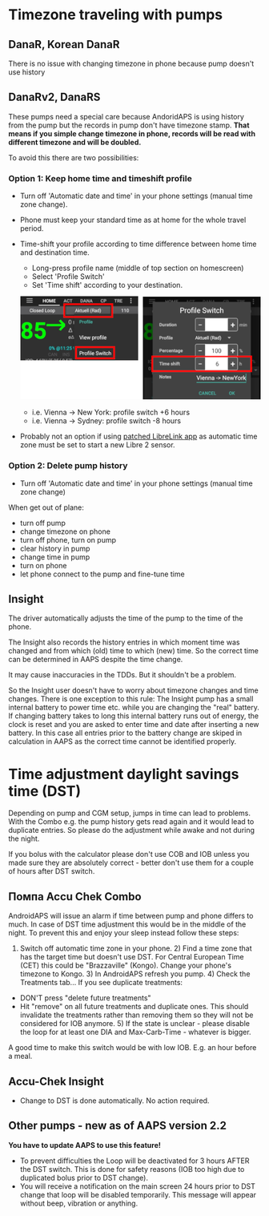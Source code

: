 # Timezone traveling with pumps

## DanaR, Korean DanaR

There is no issue with changing timezone in phone because pump doesn't use history

## DanaRv2, DanaRS

These pumps need a special care because AndoridAPS is using history from the pump but the records in pump don't have timezone stamp. **That means if you simple change timezone in phone, records will be read with different timezone and will be doubled.**

To avoid this there are two possibilities:

### Option 1: Keep home time and timeshift profile

* Turn off 'Automatic date and time' in your phone settings (manual time zone change).
* Phone must keep your standard time as at home for the whole travel period.
* Time-shift your profile according to time difference between home time and destination time.
   
   * Long-press profile name (middle of top section on homescreen)
   * Select 'Profile Switch'
   * Set 'Time shift' according to your destination.
   
   ![Profile switch with time shift](../images/ProfileSwitchTimeShift2.png)
   
   * i.e. Vienna -> New York: profile switch +6 hours
   * i.e. Vienna -> Sydney: profile switch -8 hours
* Probably not an option if using [patched LibreLink app](../Hardware/Libre2#time-zone-travelling) as automatic time zone must be set to start a new Libre 2 sensor.

### Option 2: Delete pump history

* Turn off 'Automatic date and time' in your phone settings (manual time zone change)

When get out of plane:

* turn off pump
* change timezone on phone
* turn off phone, turn on pump
* clear history in pump
* change time in pump
* turn on phone
* let phone connect to the pump and fine-tune time

## Insight

The driver automatically adjusts the time of the pump to the time of the phone.

The Insight also records the history entries in which moment time was changed and from which (old) time to which (new) time. So the correct time can be determined in AAPS despite the time change.

It may cause inaccuracies in the TDDs. But it shouldn't be a problem.

So the Insight user doesn't have to worry about timezone changes and time changes. There is one exception to this rule: The Insight pump has a small internal battery to power time etc. while you are changing the "real" battery. If changing battery takes to long this internal battery runs out of energy, the clock is reset and you are asked to enter time and date after inserting a new battery. In this case all entries prior to the battery change are skiped in calculation in AAPS as the correct time cannot be identified properly.

# Time adjustment daylight savings time (DST)

Depending on pump and CGM setup, jumps in time can lead to problems. With the Combo e.g. the pump history gets read again and it would lead to duplicate entries. So please do the adjustment while awake and not during the night.

If you bolus with the calculator please don't use COB and IOB unless you made sure they are absolutely correct - better don't use them for a couple of hours after DST switch.

## Помпа Accu Chek Combo

AndroidAPS will issue an alarm if time between pump and phone differs to much. In case of DST time adjustment this would be in the middle of the night. To prevent this and enjoy your sleep instead follow these steps:

1) Switch off automatic time zone in your phone. 2) Find a time zone that has the target time but doesn't use DST. For Central European Time (CET) this could be "Brazzaville" (Kongo). Change your phone's timezone to Kongo. 3) In AndroidAPS refresh you pump. 4) Check the Treatments tab... If you see duplicate treatments:

* DON'T press "delete future treatments"
* Hit "remove" on all future treatments and duplicate ones. This should invalidate the treatments rather than removing them so they will not be considered for IOB anymore. 5) If the state is unclear - please disable the loop for at least one DIA and Max-Carb-Time - whatever is bigger.

A good time to make this switch would be with low IOB. E.g. an hour before a meal.

## Accu-Chek Insight

* Change to DST is done automatically. No action required.

## Other pumps - new as of AAPS version 2.2

**You have to update AAPS to use this feature!**

* To prevent difficulties the Loop will be deactivated for 3 hours AFTER the DST switch. This is done for safety reasons (IOB too high due to duplicated bolus prior to DST change).
* You will receive a notification on the main screen 24 hours prior to DST change that loop will be disabled temporarily. This message will appear without beep, vibration or anything.